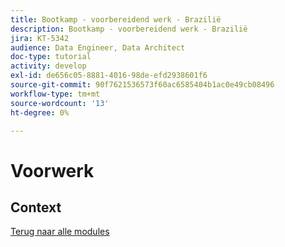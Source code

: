 ```yaml
---
title: Bootkamp - voorbereidend werk - Brazilië
description: Bootkamp - voorbereidend werk - Brazilië
jira: KT-5342
audience: Data Engineer, Data Architect
doc-type: tutorial
activity: develop
exl-id: de656c05-8881-4016-98de-efd2938601f6
source-git-commit: 90f7621536573f60ac6585404b1ac0e49cb08496
workflow-type: tm+mt
source-wordcount: '13'
ht-degree: 0%

---
```


# Voorwerk

## Context


[Terug naar alle modules](./overview.md)
